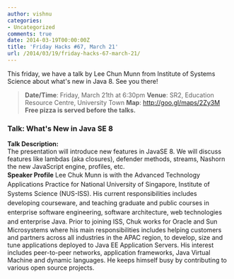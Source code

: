 ```yaml
---
author: vishnu
categories:
- Uncategorized
comments: true
date: 2014-03-19T00:00:00Z
title: 'Friday Hacks #67, March 21'
url: /2014/03/19/friday-hacks-67-march-21/
---
```


This friday, we have a talk by Lee Chun Munn from Institute of Systems Science about what's new in Java 8. See you there!
<blockquote><strong>Date/Time</strong>: Friday, March 21th at 6:30pm
<strong>Venue</strong>: SR2, Education Resource Centre, University Town
<strong>Map</strong>: <a href="http://goo.gl/maps/2Zy3M">http://goo.gl/maps/2Zy3M</a>
<strong>Free pizza is served before the talks.</strong></blockquote>
<h3>Talk: What's New in Java SE 8</h3>
<strong>Talk Description:</strong>
<div>The presentation will introduce new features in JavaSE 8. We will discuss features like lambdas (aka closures), defender methods, streams, Nashorn the new JavaScript engine, profiles, etc.</div>
<strong>Speaker Profile</strong>
<span style="line-height: 1.5em;">Lee Chuk Munn is with the Advanced Technology Applications Practice for National University of Singapore, Institute of Systems Science (NUS-ISS). His current responsibilities includes developing courseware, and teaching graduate and public courses in enterprise software engineering, software architecture, web technologies and enterprise Java. </span>Prior to joining ISS, Chuk works for Oracle and Sun Microsystems where his main responsibilities includes helping customers and partners across all industries in the APAC region, to develop, size and tune applications deployed to Java EE Application Servers. His interest includes peer-to-peer networks, application frameworks, Java Virtual Machine and dynamic languages. He keeps himself busy by contributing to various open source projects.
<div>
